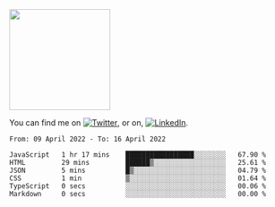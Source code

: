 <!-- ![visitors](https://visitor-badge.glitch.me/badge?page_id=page.id) -->

<img height="180em" src="https://github-readme-stats.vercel.app/api?username=alihernandez&show_icons=true&hide_border=true&&count_private=true&include_all_commits=true" />

<!-- Actual text -->

You can find me on [![Twitter][1.2]][1], or on, [![LinkedIn][2.2]][2].

<!-- Icons -->

[1.2]: http://i.imgur.com/wWzX9uB.png (twitter icon without padding)
[2.2]: https://raw.githubusercontent.com/MartinHeinz/MartinHeinz/master/linkedin-3-16.png (LinkedIn icon without padding)

<!-- Links to your social media accounts -->

[1]: https://twitter.com/phantomramen
[2]: https://www.linkedin.com/in/ali-hernandez-96b1b71a9/

<!--START_SECTION:waka-->

```text
From: 09 April 2022 - To: 16 April 2022

JavaScript   1 hr 17 mins    █████████████████░░░░░░░░   67.90 %
HTML         29 mins         ██████▒░░░░░░░░░░░░░░░░░░   25.61 %
JSON         5 mins          █▒░░░░░░░░░░░░░░░░░░░░░░░   04.79 %
CSS          1 min           ▒░░░░░░░░░░░░░░░░░░░░░░░░   01.64 %
TypeScript   0 secs          ░░░░░░░░░░░░░░░░░░░░░░░░░   00.06 %
Markdown     0 secs          ░░░░░░░░░░░░░░░░░░░░░░░░░   00.00 %
```

<!--END_SECTION:waka-->
